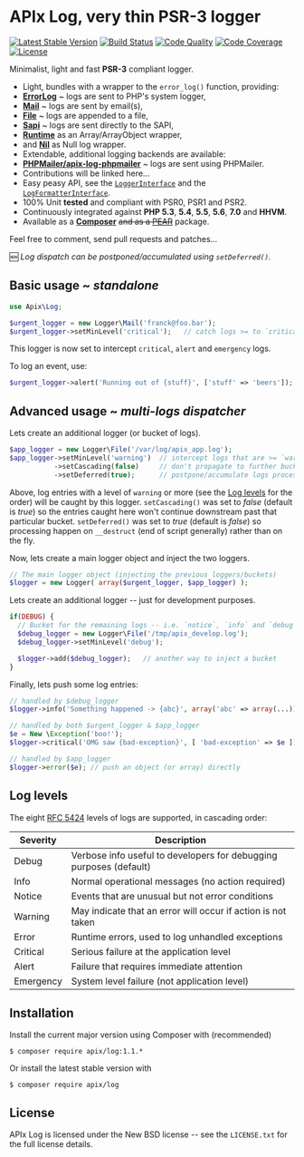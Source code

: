 APIx Log, very thin PSR-3 logger
================================
[![Latest Stable Version](https://poser.pugx.org/apix/log/v/stable.svg)](https://packagist.org/packages/apix/log)  [![Build Status](https://travis-ci.org/frqnck/apix-log.png?branch=master)](https://travis-ci.org/frqnck/apix-log)  [![Code Quality](https://scrutinizer-ci.com/g/frqnck/apix-log/badges/quality-score.png?b=master)](https://scrutinizer-ci.com/g/frqnck/apix-log/?branch=master)  [![Code Coverage](https://scrutinizer-ci.com/g/frqnck/apix-log/badges/coverage.png?b=master)](https://scrutinizer-ci.com/g/frqnck/apix-log/?branch=master)  [![License](https://poser.pugx.org/apix/log/license.svg)](https://packagist.org/packages/apix/log)

Minimalist, light and fast **PSR-3** compliant logger.

* Light, bundles with a wrapper to the `error_log()` function, providing:
 * [**ErrorLog**](src/Logger/ErrorLog.php) ~ logs are sent to PHP's system logger,
 * [**Mail**](src/Logger/Mail.php) ~ logs are sent by email(s),
 * [**File**](src/Logger/File.php) ~ logs are appended to a file,
 * [**Sapi**](src/Logger/Sapi.php) ~ logs are sent directly to the SAPI,
 * [**Runtime**](src/Logger/Runtime.php) as an Array/ArrayObject wrapper,
 * and [**Nil**](src/Logger/Nil.php) as Null log wrapper.
* Extendable, additional logging backends are available:
 * [**PHPMailer/apix-log-phpmailer**](https://github.com/PHPMailer/apix-log-phpmailer) ~ logs are sent using PHPMailer.
 * Contributions will be linked here...
* Easy peasy API, see the [`LoggerInterface`](src/Logger/LoggerInterface.php) and the [`LogFormatterInterface`](src/LogFormatterInterface.php).
* 100% Unit **tested** and compliant with PSR0, PSR1 and PSR2.
* Continuously integrated against **PHP 5.3**, **5.4**, **5.5**, **5.6**, **7.0** and **HHVM**.
* Available as a **[Composer](https://packagist.org/packages/apix/log)** ~~and as a [PEAR](http://pear.ouarz.net)~~ package.

Feel free to comment, send pull requests and patches...

:new: *Log dispatch can be postponed/accumulated using `setDeferred()`.*

Basic usage ~ *standalone*
-----------
```php
use Apix\Log;

$urgent_logger = new Logger\Mail('franck@foo.bar');
$urgent_logger->setMinLevel('critical');   // catch logs >= to `critical`
```

This logger is now set to intercept `critical`, `alert` and `emergency` logs.

To log an event, use:

```php
$urgent_logger->alert('Running out of {stuff}', ['stuff' => 'beers']);
```

Advanced usage ~ *multi-logs dispatcher*
--------------
Lets create an additional logger (or bucket of logs).
```php
$app_logger = new Logger\File('/var/log/apix_app.log');
$app_logger->setMinLevel('warning')  // intercept logs that are >= `warning`
           ->setCascading(false)     // don't propagate to further buckets
           ->setDeferred(true);      // postpone/accumulate logs processing
```
Above, log entries with a level of `warning` or more (see the [Log levels](#Log-levels) for the order) will be caught by this logger. `setCascading()` was set to *false* (default is *true*) so the entries caught here won't continue downstream past that particular bucket. `setDeferred()` was set to *true* (default is *false*) so processing happen on `__destruct` (end of script generally) rather than on the fly. 

Now, lets create a main logger object and inject the two loggers.
```php
// The main logger object (injecting the previous loggers/buckets)
$logger = new Logger( array($urgent_logger, $app_logger) );
```
Lets create an additional logger -- just for development purposes.
```php
if(DEBUG) {
  // Bucket for the remaining logs -- i.e. `notice`, `info` and `debug`
  $debug_logger = new Logger\File('/tmp/apix_develop.log');
  $debug_logger->setMinLevel('debug');

  $logger->add($debug_logger);   // another way to inject a bucket
}
```
Finally, lets push some log entries:

```php
// handled by $debug_logger
$logger->info('Something happened -> {abc}', array('abc' => array(...)));

// handled by both $urgent_logger & $app_logger
$e = New \Exception('boo!');
$logger->critical('OMG saw {bad-exception}', [ 'bad-exception' => $e ]);

// handled by $app_logger
$logger->error($e); // push an object (or array) directly
```

Log levels
----------
The eight [RFC 5424][] levels of logs are supported, in cascading order:

 Severity  | Description
-----------|-----------------------------------------------------------------
 Debug     | Verbose info useful to developers for debugging purposes (default)
 Info      | Normal operational messages (no action required)
 Notice    | Events that are unusual but not error conditions
 Warning   | May indicate that an error will occur if action is not taken
 Error     | Runtime errors, used to log unhandled exceptions
 Critical  | Serious failure at the application level
 Alert     | Failure that requires immediate attention
 Emergency | System level failure (not application level)

[PSR-3]: http://tools.ietf.org/html/rfc5424
[RFC 5424]: http://tools.ietf.org/html/rfc5424

Installation
------------------------

Install the current major version using Composer with (recommended)
```
$ composer require apix/log:1.1.*
```
Or install the latest stable version with
```
$ composer require apix/log
```

License
-------
APIx Log is licensed under the New BSD license -- see the `LICENSE.txt` for the full license details.
